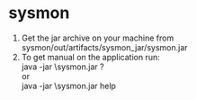 # sysmon
1. Get the jar archive on your machine from sysmon/out/artifacts/sysmon_jar/sysmon.jar
2. To get manual on the application run:  
  java -jar <path to jar>\sysmon.jar ?  
or  
  java -jar <path to jar>\sysmon.jar help  

